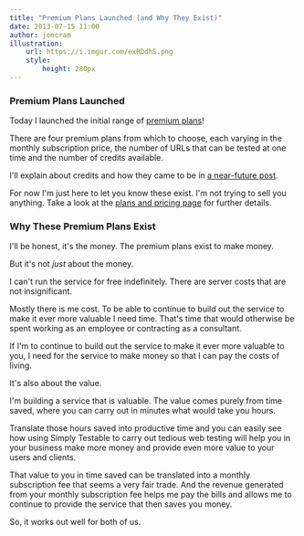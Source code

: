 ```yaml
---
title: "Premium Plans Launched (and Why They Exist)"
date: 2013-07-15 11:00
author: joncram
illustration:
    url: https://i.imgur.com/exRDdhS.png
    style:
        height: 280px
---
```


### Premium Plans Launched

Today I launched the initial range of [premium plans](https://simplytestable.com/plans/)!

There are four premium plans from which to choose, each varying in
the monthly subscription price, the number of URLs that can be
tested at one time and the number of credits available.

I'll explain about credits and how they came to be in [a near-future post](/premium-plan-credits/).

For now I'm just here to let you know these exist. I'm not trying
to sell you anything. Take a look at the [plans and pricing page](https://simplytestable.com/plans/) for further details.

### Why These Premium Plans Exist

I'll be honest, it's the money. The premium plans exist to make money.

But it's not *just* about the money.

I can't run the service for free indefinitely. There are server costs
that are not insignificant.

Mostly there is me cost. To be able to continue to build out the service
to make it ever more valuable I need time. That's time that would
otherwise be spent working as an employee or contracting as a
consultant.

If I'm to continue to build out the service to make it ever more valuable
to you, I need for the service to make money so that I can pay the costs
of living.

It's also about the value.

I'm building a service that is valuable. The value comes purely
from time saved, where you can carry out in minutes what would take
you hours.

Translate those hours saved into productive time and you can
easily see how using Simply Testable to carry out tedious
web testing will help you in your business make more money and
provide even more value to your users and clients.

That value to you in time saved can be translated into a monthly
subscription fee that seems a very fair trade. And the revenue
generated from your monthly subscription fee helps me pay the bills
and allows me to continue to provide the service that then saves
you money.

So, it works out well for both of us.
